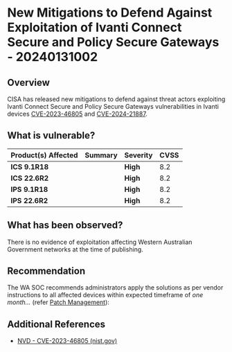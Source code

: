 # New Mitigations to Defend Against Exploitation of Ivanti Connect Secure and Policy Secure Gateways - 20240131002

## Overview

CISA has released new mitigations to defend against threat actors exploiting Ivanti Connect Secure and Policy Secure Gateways vulnerabilities in Ivanti devices [CVE-2023-46805](https://nvd.nist.gov/vuln/detail/CVE-2023-46805) and [CVE-2024-21887](https://nvd.nist.gov/vuln/detail/CVE-2024-21887).

## What is vulnerable?

| Product(s) Affected | Summary | Severity | CVSS |
| ------------------- | ------- | -------- | ---- |
| **ICS 9.1R18**      |         | **High** | 8.2  |
| **ICS 22.6R2**      |         | **High** | 8.2  |
| **IPS 9.1R18**      |         | **High** | 8.2  |
| **IPS 22.6R2**      |         | **High** | 8.2  |

## What has been observed?

There is no evidence of exploitation affecting Western Australian Government networks at the time of publishing.

## Recommendation

The WA SOC recommends administrators apply the solutions as per vendor instructions to all affected devices within expected timeframe of *one month...* (refer [Patch Management](../guidelines/patch-management.md)):

## Additional References

- [NVD - CVE-2023-46805 (nist.gov)](https://nvd.nist.gov/vuln/detail/CVE-2023-46805)
